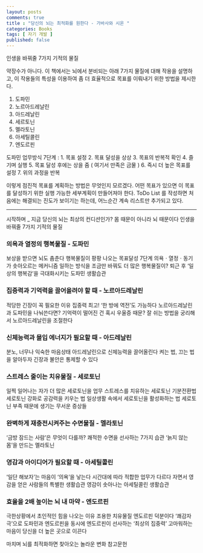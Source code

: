 ```yaml
---
layout: posts
comments: true
title : "당신의 뇌는 최적화를 원한다 - 가바사와 시온 "
categories: Books
tags: [ 자기 개발 ]
published: false
---
```


인생을 바꿔줄 7가지 기적의 물질

약장수가 아니다. 
이 책에서는 뇌에서 분비되는 아래 7가지 물질에 대해 작용을 설명하고, 이 작용들의 특성을 이용하여 좀 더 효율적으로 목표를 이뤄내기 위한 방법을 제시한다.

1. 도파민
2. 노르아드레날린
3. 아드레날린
4. 세르토닌
5. 멜라토닌
6. 아세틸콜린
7. 엔도르핀

도파민 업무방식 7단계
 : 1. 목표 설정
   2. 목표 달성을 상상
   3. 목표의 반복적 확인
   4. 즐기며 실행
   5. 목표 달성 후에는 상을 줌 ( 여기서 만족은 금물 )
   6. 즉시 더 높은 목표를 설정 
   7. 위의 과정을 반복

이렇게 점진적 목표를 계획하는 방법은 무엇인지 모르겠다. 
어떤 목표가 있으면 이 목표를 달성하기 위한 실행 가능한 세부계획이 만들어져야 한다.
ToDo List 를 작성하면 처음에는 해결되는 진도가 보이기는 하는데, 어느순간 계속 리스트만 추가되고 있다.



---
시작하며 _ 지금 당신의 뇌는 최상의 컨디션인가?
몸 때문이 아니라 뇌 때문이다
인생을 바꿔줄 7가지 기적의 물질

### 의욕과 열정의 행복물질 - 도파민
보상을 받으면 뇌도 춤춘다
행복물질이 팡팡 나오는 목표달성 7단계
의욕ㆍ열정ㆍ동기가 솟아오르는 메커니즘
일하는 방식을 조금만 바꿔도 더 많은 행복물질이?
퇴근 후 ‘일상의 행복감’을 극대화시키는 도파민 생활습관

### 집중력과 기억력을 끌어올려야 할 때 - 노르아드레날린
적당한 긴장이 꼭 필요한 이유
집중력 최고! ‘한 방에 역전’도 가능하다
노르아드레날린과 도파민을 나눠쓴다면?
기억력이 떨어진 건 혹시 우울증 때문?
잘 쉬는 방법을 궁리해서 노르아드레날린을 조절한다

### 신체능력과 몰입 에너지가 필요할 때 - 아드레날린
분노, 너무나 익숙한 마음상태
아드레날린으로 신체능력을 끌어올린다
켜는 법, 끄는 법을 알아두자
긴장과 불안은 통제할 수 있다

### 스트레스 줄이는 치유물질 - 세로토닌
일찍 일어나는 자가 더 많은 세로토닌을
업무 스트레스를 치유하는 세로토닌 기분전환법
세로토닌 강화로 공감력을 키우는 법
일상생활 속에서 세로토닌을 활성화하는 법
세로토닌 부족 때문에 생기는 무서운 증상들

### 완벽하게 재충전시켜주는 수면물질 - 멜라토닌
‘금방 잠드는 사람’은 무엇이 다를까?
쾌적한 수면을 선사하는 7가지 습관
‘늙지 않는 몸’을 만드는 멜라토닌

### 영감과 아이디어가 필요할 때 - 아세틸콜린
‘일단 해보자’는 마음이 ‘의욕’을 낳는다
시간대에 따라 적합한 업무가 다르다
자면서 영감을 얻은 사람들의 특별한 생활습관
영감이 솟아나는 아세틸콜린 생활습관

### 효율을 2배 높이는 뇌 내 마약 - 엔도르핀
극한상황에서 초인적인 힘을 나오는 이유
조용한 치유물질 엔도르핀 덕분이다
‘쾌감자극’으로 도파민과 엔도르핀을 동시에
엔도르핀이 선사하는 ‘최상의 집중력’
고마워하는 마음이 당신을 더 높은 곳으로 이끈다

마치며 뇌를 최적화하면 찾아오는 놀라운 변화
참고문헌